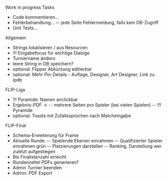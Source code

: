 Work in progress Tasks
- Code kommentieren...
- Fehlerbehandlung...
-- jede Seite Fehlermeldung, falls kein DB-Zugriff
- Unit Tests...

Allgemein
- Strings lokalisieren / aus Resourcen
- !!! Eingabefocus für wichtige Dialoge
- Turniername ändern
- leere String in DB speichern?
- optional: Flipper Abkürzung editierbar
- optional: Mehr Pin-Details - Auflage, Designer, Art Designer, Link zu ipdb

FLIP-Liga
- !!! Pyramide: Namen anclickbar
- Ergebnis-PDF -> 
-- mehrere Seiten pro Spieler (bei vielen Spielen)
-- !!! Pyramide
- optional: Toasts mit Zufallssprüchen nach Matcheingabe

FLIP-Final
- Schema-Erweiterung für Frame
- Aktuelle Runde:
-- Spielende Ebenen einrahmen
-- Qualifizierter Spieler einrahmen grün
-- Platzierungen darstellen
-- Ranking, Darstellung wer zuletzt aufgestiegen
- Bis Finalistenzahl erreicht
- Rundenzettel PDFs generieren?
- Admin Turnier beenden
- Admin: PDF Export 
